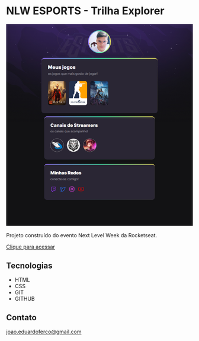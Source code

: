 # NLW ESPORTS - Trilha Explorer


![preview](eduardoferreira07.github.io_NLW-E-sports-Explorer_.png)


Projeto construído do evento Next Level Week
da Rocketseat.

[Clique para acessar](https://eduardoferreira07.github.io/NLW-E-sports-Explorer/)

## Tecnologias

- HTML
- CSS
- GIT 
- GITHUB

## Contato 

joao.eduardoferco@gmail.com